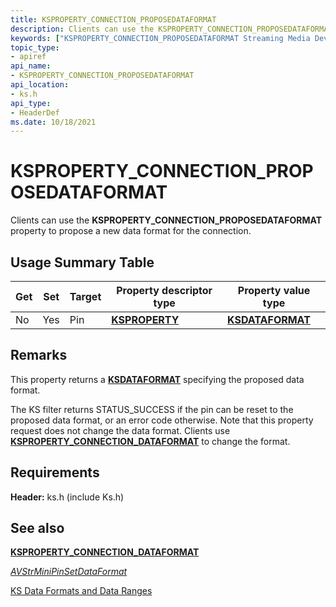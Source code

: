 ```yaml
---
title: KSPROPERTY_CONNECTION_PROPOSEDATAFORMAT
description: Clients can use the KSPROPERTY_CONNECTION_PROPOSEDATAFORMAT property to propose a new data format for the connection.
keywords: ["KSPROPERTY_CONNECTION_PROPOSEDATAFORMAT Streaming Media Devices"]
topic_type:
- apiref
api_name:
- KSPROPERTY_CONNECTION_PROPOSEDATAFORMAT
api_location:
- ks.h
api_type:
- HeaderDef
ms.date: 10/18/2021
---
```


# KSPROPERTY_CONNECTION_PROPOSEDATAFORMAT

Clients can use the **KSPROPERTY_CONNECTION_PROPOSEDATAFORMAT** property to propose a new data format for the connection.

## Usage Summary Table

| Get | Set | Target | Property descriptor type | Property value type |
|--|--|--|--|--|
| No | Yes | Pin | [**KSPROPERTY**](/windows-hardware/drivers/stream/ksproperty-structure) | [**KSDATAFORMAT**](/windows-hardware/drivers/ddi/ks/ns-ks-ksdataformat) |

## Remarks

This property returns a [**KSDATAFORMAT**](/windows-hardware/drivers/ddi/ks/ns-ks-ksdataformat) specifying the proposed data format.

The KS filter returns STATUS_SUCCESS if the pin can be reset to the proposed data format, or an error code otherwise. Note that this property request does not change the data format. Clients use [**KSPROPERTY_CONNECTION_DATAFORMAT**](ksproperty-connection-dataformat.md) to change the format.

## Requirements

**Header:** ks.h (include Ks.h)

## See also

[**KSPROPERTY_CONNECTION_DATAFORMAT**](ksproperty-connection-dataformat.md)

[*AVStrMiniPinSetDataFormat*](/windows-hardware/drivers/ddi/ks/nc-ks-pfnkspinsetdataformat)

[KS Data Formats and Data Ranges](ks-data-formats-and-data-ranges.md)

